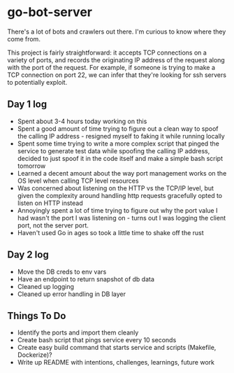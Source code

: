 # go-bot-server

There's a lot of bots and crawlers out there. I'm curious to know where they come from.

This project is fairly straightforward: it accepts TCP connections on a variety of ports, and records the originating IP address of the request along with the port of the request. For example, if someone is trying to make a TCP connection on port 22, we can infer that they're looking for ssh servers to potentially exploit.

## Day 1 log

* Spent about 3-4 hours today working on this
* Spent a good amount of time trying to figure out a clean way to spoof the calling IP address - resigned myself to faking it while running locally
* Spent some time trying to write a more complex script that pinged the service to generate test data while spoofing the calling IP address, decided to just spoof it in the code itself and make a simple bash script tomorrow
* Learned a decent amount about the way port management works on the OS level when calling TCP level resources
* Was concerned about listening on the HTTP vs the TCP/IP level, but given the complexity around handling http requests gracefully opted to listen on HTTP instead
* Annoyingly spent a lot of time trying to figure out why the port value I had wasn't the port I was listening on - turns out I was logging the client port, not the server port.
* Haven't used Go in ages so took a little time to shake off the rust

## Day 2 log
* Move the DB creds to env vars
* Have an endpoint to return snapshot of db data
* Cleaned up logging
* Cleaned up error handling in DB layer



## Things To Do
* Identify the ports and import them cleanly
* Create bash script that pings service every 10 seconds
* Create easy build command that starts service and scripts (Makefile, Dockerize)?
* Write up README with intentions, challenges, learnings, future work